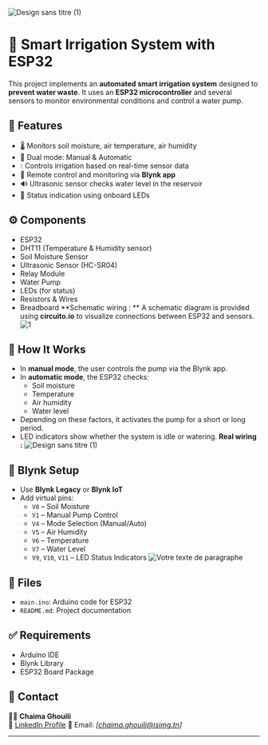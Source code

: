 
![Design sans titre (1)](https://github.com/user-attachments/assets/d9f952c4-a719-4145-ba1d-388c1cffd4ec)
# 🌱 Smart Irrigation System with ESP32

This project implements an **automated smart irrigation system** designed to **prevent water waste**. It uses an **ESP32 microcontroller** and several sensors to monitor environmental conditions and control a water pump.

## 🚀 Features

- 🌡️ Monitors soil moisture, air temperature, air humidity
- 🧠 Dual mode: Manual & Automatic
- 💧 Controls irrigation based on real-time sensor data
- 📱 Remote control and monitoring via **Blynk app**
- 🔊 Ultrasonic sensor checks water level in the reservoir
- 🔴 Status indication using onboard LEDs

## ⚙️ Components

- ESP32
- DHT11 (Temperature & Humidity sensor)
- Soil Moisture Sensor
- Ultrasonic Sensor (HC-SR04)
- Relay Module
- Water Pump
- LEDs (for status)
- Resistors & Wires
- Breadboard
**Schematic wiring : **
A schematic diagram is provided using **circuito.io** to visualize connections between ESP32 and sensors.
![1](https://github.com/user-attachments/assets/c16768bd-822c-497f-a5c4-397cb803b5ae)

## 🧠 How It Works

- In **manual mode**, the user controls the pump via the Blynk app.
- In **automatic mode**, the ESP32 checks:
  - Soil moisture
  - Temperature
  - Air humidity
  - Water level
- Depending on these factors, it activates the pump for a short or long period.
- LED indicators show whether the system is idle or watering.
  **Real wiring :**
![Design sans titre (1)](https://github.com/user-attachments/assets/d9f952c4-a719-4145-ba1d-388c1cffd4ec)
## 📲 Blynk Setup

- Use **Blynk Legacy** or **Blynk IoT**
- Add virtual pins:
  - `V0` – Soil Moisture
  - `V1` – Manual Pump Control
  - `V4` – Mode Selection (Manual/Auto)
  - `V5` – Air Humidity
  - `V6` – Temperature
  - `V7` – Water Level
  - `V9`, `V10`, `V11` – LED Status Indicators
![Votre texte de paragraphe](https://github.com/user-attachments/assets/27d5f007-0a8d-4912-8a03-98895e8ffaf8)


## 📁 Files

- `main.ino`: Arduino code for ESP32
- `README.md`: Project documentation

## ✅ Requirements

- Arduino IDE
- Blynk Library
- ESP32 Board Package

## 📜 Contact

👩‍💻 **Chaima Ghouili**  
🔗 [LinkedIn Profile](https://www.linkedin.com/in/chaima-ghouili-98b54527a/)
📧 Email: *[chaima.ghouili@isimg.tn]* 

---


